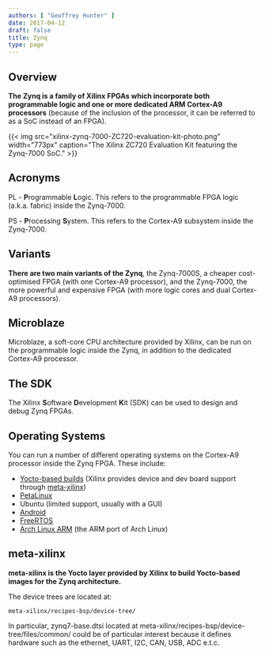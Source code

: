 ```yaml
---
authors: [ "Geoffrey Hunter" ]
date: 2017-04-12
draft: false
title: Zynq
type: page
---
```


## Overview

**The Zynq is a family of Xilinx FPGAs which incorporate both programmable logic and one or more dedicated ARM Cortex-A9 processors** (because of the inclusion of the processor, it can be referred to as a SoC instead of an FPGA).

{{< img src="xilinx-zynq-7000-ZC720-evaluation-kit-photo.png" width="773px" caption="The Xilinx ZC720 Evaluation Kit featuring the Zynq-7000 SoC."  >}}

## Acronyms

PL - **P**rogrammable **L**ogic. This refers to the programmable FPGA logic (a.k.a. fabric) inside the Zynq-7000.

PS - **P**rocessing **S**ystem. This refers to the Cortex-A9 subsystem inside the Zynq-7000.

## Variants

**There are two main variants of the Zynq**, the Zynq-7000S, a cheaper cost-optimised FPGA (with one Cortex-A9 processor), and the Zynq-7000, the more powerful and expensive FPGA (with more logic cores and dual Cortex-A9 processors).

## Microblaze

Microblaze, a soft-core CPU architecture provided by Xilinx, can be run on the programmable logic inside the Zynq, in addition to the dedicated Cortex-A9 processor.

## The SDK

The Xilinx **S**oftware **D**evelopment **K**it (SDK) can be used to design and debug Zynq FPGAs.

## Operating Systems

You can run a number of different operating systems on the Cortex-A9 processor inside the Zynq FPGA. These include:

* [Yocto-based builds](/programming/embedded-linux/yocto-project) (Xilinx provides device and dev board support through [meta-xilinx](https://github.com/Xilinx/meta-xilinx))
* [PetaLinux](/programming/operating-systems/petalinux)
* Ubuntu (limited support, usually with a GUI)
* [Android](/programming/operating-systems/android)
* [FreeRTOS](/programming/operating-systems/freertos)
* [Arch Linux ARM](https://archlinuxarm.org/) (the ARM port of Arch Linux)

## meta-xilinx

**meta-xilinx is the Yocto layer provided by Xilinx to build Yocto-based images for the Zynq architecture.**

The device trees are located at:

```text
meta-xilinx/recipes-bsp/device-tree/
```

In particular, zynq7-base.dtsi located at meta-xilinx/recipes-bsp/device-tree/files/common/ could be of particular interest because it defines hardware such as the ethernet, UART, I2C, CAN, USB, ADC e.t.c.
